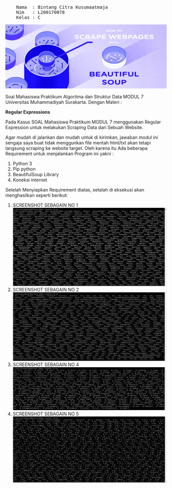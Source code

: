 <pre>
	Nama  : Bintang Citra Kusumaatmaja
	Nim   : L200170078
	Kelas : C
</pre>
<center>
<img src="SCREENSHOT/cover.png" alt="" width="100%" height="200">
</center>
<p>
	Soal Mahasiswa Praktikum Algoritma dan Struktur Data MODUL 7 Universitas Muhammadiyah Surakarta. Dengan Materi :
</p>
<b>Regular Expressions</b>
<p>
	Pada Kasus SOAL Mahasiswa Praktikum MODUL 7 menggunakan Regular Expression untuk
	melakukan Scraping Data dari Sebuah Website.
</p>
<p>Agar mudah di jalankan dan mudah untuk di kirimkan, jawaban modul ini sengaja saya buat tidak menggunkan file mentah html/txt akan tetapi langsung scraping ke website target. Oleh karena itu Ada beberapa Requirement untuk menjalankan Program ini yakni :</p>
<ol>
	<li>Python 3</li>
	<li>Pip python</li>
	<li>BeautifulSoup Library</li>
	<li>Koneksi internet</li>
</ol>
<p>Setelah Menyiapkan Requirement diatas,  setalah di eksekusi akan menghasilkan seperti berikut:</p>
<ol>
	<li>SCREENSHOT SEBAGAIN NO 1</li>
	<img src="SCREENSHOT/no1.PNG" alt="">
	<li>SCREENSHOT SEBAGAIN NO 2</li>
	<img src="SCREENSHOT/no2.PNG" alt="">
	<li>SCREENSHOT SEBAGAIN NO 4</li>
	<img src="SCREENSHOT/no3.PNG" alt="">
	<li>SCREENSHOT SEBAGAIN NO 5</li>
	<img src="SCREENSHOT/no4.PNG" alt="">
</ol>
